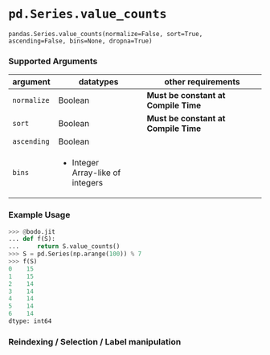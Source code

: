 # `pd.Series.value_counts`

`pandas.Series.value_counts(normalize=False, sort=True, ascending=False, bins=None, dropna=True)`

### Supported Arguments

| argument    | datatypes                                                      | other requirements                   |
|-------------|----------------------------------------------------------------|--------------------------------------|
| `normalize` | Boolean                                                        | **Must be constant at Compile Time** |
| `sort`      | Boolean                                                        | **Must be constant at Compile Time** |
| `ascending` | Boolean                                                        |                                      |
| `bins`      | <ul><li> Integer </li></li>  Array-like of integers </li></ul> |                                      |

### Example Usage

``` py
>>> @bodo.jit
... def f(S):
...     return S.value_counts()
>>> S = pd.Series(np.arange(100)) % 7
>>> f(S)
0    15
1    15
2    14
3    14
4    14
5    14
6    14
dtype: int64
```

### Reindexing / Selection / Label manipulation

